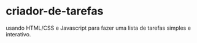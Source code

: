 # criador-de-tarefas
usando HTML/CSS e Javascript para fazer uma lista de tarefas simples e interativo.
